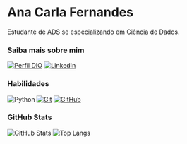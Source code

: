 # Ana Carla Fernandes

Estudante de ADS se especializando em Ciência de Dados.

### Saiba mais sobre mim
[![Perfil DIO](https://img.shields.io/badge/-Meu%20Perfil%20na%20DIO-30A3DC?style=for-the-badge)](https://web.dio.me/users/anacarlaaf02/)
[![LinkedIn](https://img.shields.io/badge/-LinkedIn-000?style=for-the-badge&logo=linkedin&logoColor=30A3DC)](https://www.linkedin.com/in/anacarlaaf/)


### Habilidades

![Python](https://img.shields.io/badge/python-3670A0?style=for-the-badge&logo=python&logoColor=ffdd54)
[![Git](https://img.shields.io/badge/Git-000?style=for-the-badge&logo=git&logoColor=E94D5F)](https://git-scm.com/doc) 
[![GitHub](https://img.shields.io/badge/GitHub-000?style=for-the-badge&logo=github&logoColor=30A3DC)](https://docs.github.com/)

### GitHub Stats
![GitHub Stats](https://github-readme-stats.vercel.app/api?username=anacarlaaf&theme=transparent&bg_color=000&border_color=30A3DC&show_icons=true&icon_color=30A3DC&title_color=E94D5F&text_color=FFF)
![Top Langs](https://github-readme-stats-git-masterrstaa-rickstaa.vercel.app/api/top-langs/?username=anacarlaaf&layout=compact&bg_color=000&border_color=30A3DC&title_color=E94D5F&text_color=FFF)